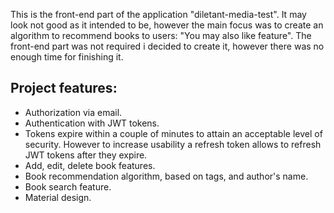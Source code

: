 This is the front-end part of the application "diletant-media-test". It may look not good as it intended to be, however the main focus was to create an algorithm to recommend books to users: "You may also like feature". The front-end part was not required i decided to create it, however there was no enough time for finishing it.

## Project features:
* Authorization via email.
* Authentication with JWT tokens.
* Tokens expire within a couple of minutes to attain an acceptable level of security. However to increase usability a refresh token allows to refresh JWT tokens after they expire.
* Add, edit, delete book features.
* Book recommendation algorithm, based on tags, and author's name.
* Book search feature.
* Material design.
